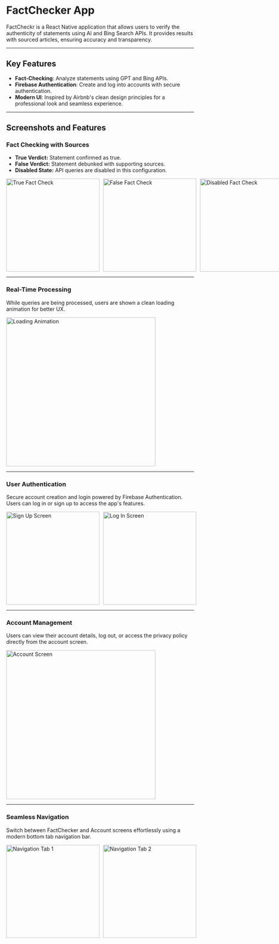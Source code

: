 # FactChecker App

FactCheckr is a React Native application that allows users to verify the authenticity of statements using AI and Bing Search APIs. It provides results with sourced articles, ensuring accuracy and transparency.

---

## Key Features
- **Fact-Checking**: Analyze statements using GPT and Bing APIs.
- **Firebase Authentication**: Create and log into accounts with secure authentication.
- **Modern UI**: Inspired by Airbnb's clean design principles for a professional look and seamless experience.

---

## Screenshots and Features

### Fact Checking with Sources
- **True Verdict:** Statement confirmed as true.
- **False Verdict:** Statement debunked with supporting sources.
- **Disabled State:** API queries are disabled in this configuration.

<div style="display: flex; gap: 10px;">
  <img src="./assets/showcase/true-fact-check.PNG" alt="True Fact Check" width="250"/>
  <img src="./assets/showcase/false-fact-check.PNG" alt="False Fact Check" width="250"/>
  <img src="./assets/showcase/disabled.PNG" alt="Disabled Fact Check" width="250"/>
</div>

---

### Real-Time Processing
While queries are being processed, users are shown a clean loading animation for better UX.

<img src="./assets/showcase/factchecking.PNG" alt="Loading Animation" width="400"/>

---

### User Authentication
Secure account creation and login powered by Firebase Authentication. Users can log in or sign up to access the app's features.

<div style="display: flex; gap: 10px;">
  <img src="./assets/showcase/sign-up.PNG" alt="Sign Up Screen" width="250"/>
  <img src="./assets/showcase/log-in.PNG" alt="Log In Screen" width="250"/>
</div>

---

### Account Management
Users can view their account details, log out, or access the privacy policy directly from the account screen.

<img src="./assets/showcase/account.PNG" alt="Account Screen" width="400"/>

---

### Seamless Navigation
Switch between FactChecker and Account screens effortlessly using a modern bottom tab navigation bar.

<div style="display: flex; gap: 10px;">
  <img src="./assets/showcase/nav1.jpg" alt="Navigation Tab 1" width="250"/>
  <img src="./assets/showcase/nav2.jpg" alt="Navigation Tab 2" width="250"/>
</div>